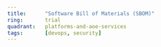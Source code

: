 ```yaml
---
title:      "Software Bill of Materials (SBOM)"
ring:       trial
quadrant:   platforms-and-aoe-services
tags:       [devops, security]
---
```

